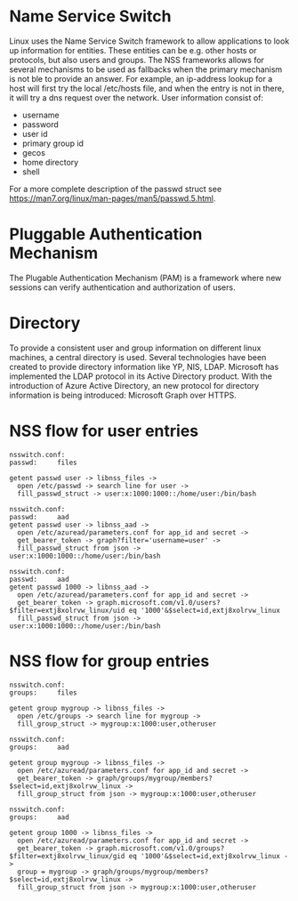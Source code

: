 
# Name Service Switch

Linux uses the Name Service Switch framework to allow applications to look up information for entities. These entities can be e.g. other hosts or protocols, but also users and groups. The NSS frameworks allows for several mechanisms to be used as fallbacks when the primary mechanism is not ble to provide an answer. For example, an ip-address lookup for a host will first try the local /etc/hosts file, and when the entry is not in there, it will try a dns request over the network. User information consist of:
 - username
 - password
 - user id
 - primary group id
 - gecos
 - home directory
 - shell  

For a more complete description of the passwd struct see https://man7.org/linux/man-pages/man5/passwd.5.html.

# Pluggable Authentication Mechanism

The Plugable Authentication Mechanism (PAM) is a framework where new sessions can verify authentication and authorization of users.

# Directory

To provide a consistent user and group information on different linux machines, a central directory is used. Several technologies have been created to provide directory information like YP, NIS, LDAP. Microsoft has implemented the LDAP protocol in its Active Directory product.
With the introduction of Azure Active Directory, an new protocol for directory information is being introduced: Microsoft Graph over HTTPS.

# NSS flow for user entries 
```
nsswitch.conf: 
passwd:     files

getent passwd user -> libnss_files -> 
  open /etc/passwd -> search line for user ->
  fill_passwd_struct -> user:x:1000:1000::/home/user:/bin/bash
```
```
nsswitch.conf:
passwd:     aad
getent passwd user -> libnss_aad ->
  open /etc/azuread/parameters.conf for app_id and secret ->
  get_bearer_token -> graph?filter='username=user' -> 
  fill_passwd_struct from json -> user:x:1000:1000::/home/user:/bin/bash 
```
```
nsswitch.conf:
passwd:     aad
getent passwd 1000 -> libnss_aad ->
  open /etc/azuread/parameters.conf for app_id and secret ->
  get_bearer_token -> graph.microsoft.com/v1.0/users?$filter=extj8xolrvw_linux/uid eq '1000'&$select=id,extj8xolrvw_linux
  fill_passwd_struct from json -> user:x:1000:1000::/home/user:/bin/bash 
```


# NSS flow for group entries
```
nsswitch.conf:
groups:     files

getent group mygroup -> libnss_files ->
  open /etc/groups -> search line for mygroup ->
  fill_group_struct -> mygroup:x:1000:user,otheruser
```
```
nsswitch.conf:
groups:     aad

getent group mygroup -> libnss_files ->
  open /etc/azuread/parameters.conf for app_id and secret ->
  get_bearer_token -> graph/groups/mygroup/members?$select=id,extj8xolrvw_linux -> 
  fill_group_struct from json -> mygroup:x:1000:user,otheruser 
```
```
nsswitch.conf:
groups:     aad

getent group 1000 -> libnss_files ->
  open /etc/azuread/parameters.conf for app_id and secret ->
  get_bearer_token -> graph.microsoft.com/v1.0/groups?$filter=extj8xolrvw_linux/gid eq '1000'&$select=id,extj8xolrvw_linux ->
  group = mygroup -> graph/groups/mygroup/members?$select=id,extj8xolrvw_linux -> 
  fill_group_struct from json -> mygroup:x:1000:user,otheruser 
```

